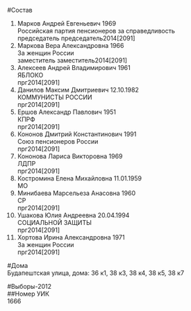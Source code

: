 #Состав  
1. Марков Андрей Евгеньевич 1969  
    Российская партия пенсионеров за справедливость  
    председатель председатель2014[2091]  
2. Маркова Вера Александровна 1966  
    За женщин России  
    заместитель заместитель2014[2091]  
3. Алексеев Андрей Владимирович 1961  
    ЯБЛОКО  
    прг2014[2091]  
4. Данилов Максим Дмитриевич 12.10.1982  
    КОММУНИСТЫ РОССИИ  
    прг2014[2091]  
5. Ершов Александр Павлович 1951  
    КПРФ  
    прг2014[2091]  
6. Кононов Дмитрий Константинович 1991  
    Союз пенсионеров России  
    прг2014[2091]  
7. Кононова Лариса Викторовна 1969  
    ЛДПР  
    прг2014[2091]  
8. Костромина Елена Михайловна 11.01.1959  
    МО  
9. Минибаева Марсельеза Анасовна 1960  
    СР  
    прг2014[2091]  
10. Ушакова Юлия Андреевна 20.04.1994  
    СОЦИАЛЬНОЙ ЗАЩИТЫ  
    прг2014[2091]  
11. Хортова Ирина Александровна 1971  
    За женщин России  
    прг2014[2091]  
  
#Дома  
Будапештская улица, дома: 36 к1, 38 к3, 38 к4, 38 к5, 38 к7  
  
#Выборы-2012  
##Номер УИК  
1666  

